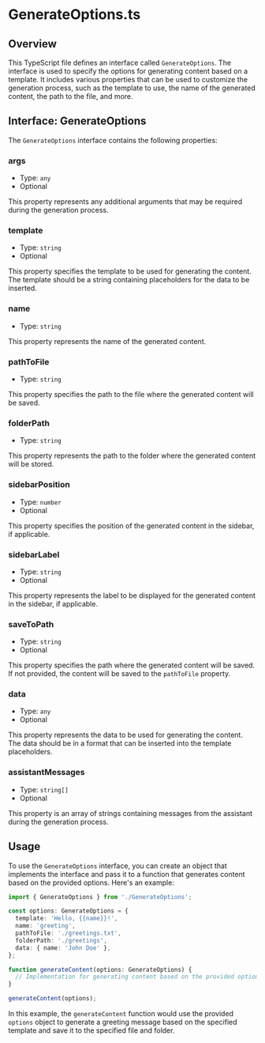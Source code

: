 # GenerateOptions.ts

## Overview

This TypeScript file defines an interface called `GenerateOptions`. The interface is used to specify the options for generating content based on a template. It includes various properties that can be used to customize the generation process, such as the template to use, the name of the generated content, the path to the file, and more.

## Interface: GenerateOptions

The `GenerateOptions` interface contains the following properties:

### args

- Type: `any`
- Optional

This property represents any additional arguments that may be required during the generation process.

### template

- Type: `string`
- Optional

This property specifies the template to be used for generating the content. The template should be a string containing placeholders for the data to be inserted.

### name

- Type: `string`

This property represents the name of the generated content.

### pathToFile

- Type: `string`

This property specifies the path to the file where the generated content will be saved.

### folderPath

- Type: `string`

This property represents the path to the folder where the generated content will be stored.

### sidebarPosition

- Type: `number`
- Optional

This property specifies the position of the generated content in the sidebar, if applicable.

### sidebarLabel

- Type: `string`
- Optional

This property represents the label to be displayed for the generated content in the sidebar, if applicable.

### saveToPath

- Type: `string`
- Optional

This property specifies the path where the generated content will be saved. If not provided, the content will be saved to the `pathToFile` property.

### data

- Type: `any`
- Optional

This property represents the data to be used for generating the content. The data should be in a format that can be inserted into the template placeholders.

### assistantMessages

- Type: `string[]`
- Optional

This property is an array of strings containing messages from the assistant during the generation process.

## Usage

To use the `GenerateOptions` interface, you can create an object that implements the interface and pass it to a function that generates content based on the provided options. Here's an example:

```typescript
import { GenerateOptions } from './GenerateOptions';

const options: GenerateOptions = {
  template: 'Hello, {{name}}!',
  name: 'greeting',
  pathToFile: './greetings.txt',
  folderPath: './greetings',
  data: { name: 'John Doe' },
};

function generateContent(options: GenerateOptions) {
  // Implementation for generating content based on the provided options
}

generateContent(options);
```

In this example, the `generateContent` function would use the provided `options` object to generate a greeting message based on the specified template and save it to the specified file and folder.